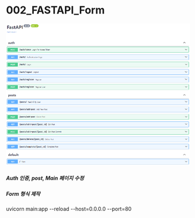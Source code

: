 # 002_FASTAPI_Form

![docs](img/002_fastapi_form.png)

##### Auth 인증, post, Main 페이지 수정
##### Form 형식 제작

uvicorn main:app --reload --host=0.0.0.0 --port=80